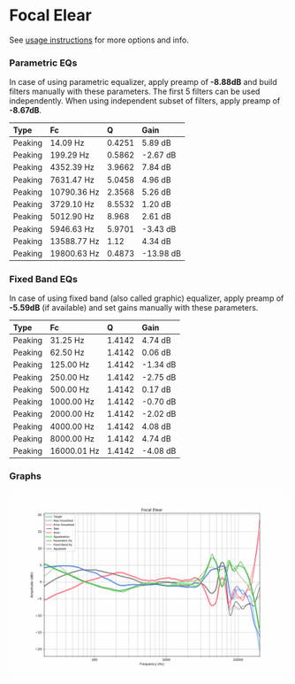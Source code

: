 # Focal Elear
See [usage instructions](https://github.com/jaakkopasanen/AutoEq#usage) for more options and info.

### Parametric EQs
In case of using parametric equalizer, apply preamp of **-8.88dB** and build filters manually
with these parameters. The first 5 filters can be used independently.
When using independent subset of filters, apply preamp of **-8.67dB**.

| Type    | Fc          |      Q | Gain      |
|:--------|:------------|:-------|:----------|
| Peaking | 14.09 Hz    | 0.4251 | 5.89 dB   |
| Peaking | 199.29 Hz   | 0.5862 | -2.67 dB  |
| Peaking | 4352.39 Hz  | 3.9662 | 7.84 dB   |
| Peaking | 7631.47 Hz  | 5.0458 | 4.96 dB   |
| Peaking | 10790.36 Hz | 2.3568 | 5.26 dB   |
| Peaking | 3729.10 Hz  | 8.5532 | 1.20 dB   |
| Peaking | 5012.90 Hz  | 8.968  | 2.61 dB   |
| Peaking | 5946.63 Hz  | 5.9701 | -3.43 dB  |
| Peaking | 13588.77 Hz | 1.12   | 4.34 dB   |
| Peaking | 19800.63 Hz | 0.4873 | -13.98 dB |

### Fixed Band EQs
In case of using fixed band (also called graphic) equalizer, apply preamp of **-5.59dB**
(if available) and set gains manually with these parameters.

| Type    | Fc          |      Q | Gain     |
|:--------|:------------|:-------|:---------|
| Peaking | 31.25 Hz    | 1.4142 | 4.74 dB  |
| Peaking | 62.50 Hz    | 1.4142 | 0.06 dB  |
| Peaking | 125.00 Hz   | 1.4142 | -1.34 dB |
| Peaking | 250.00 Hz   | 1.4142 | -2.75 dB |
| Peaking | 500.00 Hz   | 1.4142 | 0.17 dB  |
| Peaking | 1000.00 Hz  | 1.4142 | -0.70 dB |
| Peaking | 2000.00 Hz  | 1.4142 | -2.02 dB |
| Peaking | 4000.00 Hz  | 1.4142 | 4.08 dB  |
| Peaking | 8000.00 Hz  | 1.4142 | 4.74 dB  |
| Peaking | 16000.01 Hz | 1.4142 | -4.08 dB |

### Graphs
![](./Focal%20Elear.png)